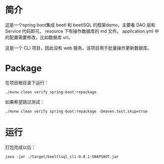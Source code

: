 # 简介

这是一个spring boot集成 beetl 和 beetlSQL 的框架demo，主要看 DAO 层和 Service 代码即可。
resource 下有操作数据库的 md 文件。
application.yml 中的配置需要修改，比如数据库 url。

这是一个 CLI 项目，因此没有 web 服务。该项目用于批量操作更新数据库。

# Package

在项目根目录下运行：

    ./mvnw clean verify spring-boot:repackage
    
如果希望跳过测试：

    ./mvnw clean verify spring-boot:repackage -Dmaven.test.skip=true
    
# 运行

打包完成以后：

    java -jar ./target/beeltlsql_cli-0.0.1-SNAPSHOT.jar
